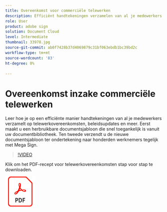 ```yaml
---
title: Overeenkomst voor commerciële telewerken
description: Efficiënt handtekeningen verzamelen van al je medewerkers op telewerkovereenkomsten
role: User
product: adobe sign
solution: Document Cloud
level: Intermediate
thumbnail: 33978.jpg
source-git-commit: ab0f7428b37d4069879c31bf063ebdb1bc39bd2c
workflow-type: tm+mt
source-wordcount: '83'
ht-degree: 0%

---
```


# Overeenkomst inzake commerciële telewerken

Leer hoe je op een efficiënte manier handtekeningen van al je medewerkers verzamelt op telewerkovereenkomsten, beleidsupdates en meer. Eerst maakt u een herbruikbare documentsjabloon die snel toegankelijk is vanuit uw documentbibliotheek. Ten tweede verzendt u de nieuwe documentsjabloon ter ondertekening naar honderden werknemers tegelijk met Mega Sign.

>[!VIDEO](https://video.tv.adobe.com/v/33978?hidetitle=true)

Klik om het PDF-recept voor telewerkovereenkomsten stap voor stap te downloaden.

[![Download PDF Recipe](../assets/acrobat_PDF_96.png)](../assets/UseCaseRecipe-EN-UsingMegaSign.pdf)
